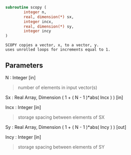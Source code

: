 ```fortran
subroutine scopy (
		integer n,
		real, dimension(*) sx,
		integer incx,
		real, dimension(*) sy,
		integer incy
)
```

    SCOPY copies a vector, x, to a vector, y.
    uses unrolled loops for increments equal to 1.

## Parameters
N : Integer [in]
> number of elements in input vector(s)

Sx : Real Array, Dimension ( 1 + ( N - 1 )*abs( Incx ) ) [in]

Incx : Integer [in]
> storage spacing between elements of SX

Sy : Real Array, Dimension ( 1 + ( N - 1 )*abs( Incy ) ) [out]

Incy : Integer [in]
> storage spacing between elements of SY

